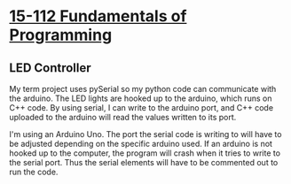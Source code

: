 # [15-112 Fundamentals of Programming](http://www.kosbie.net/cmu/spring-16/15-112/)

## LED Controller

My term project uses pySerial so my python code can communicate with the arduino. The LED lights are hooked up to the arduino, which runs on C++ code. By using serial, I can write to the arduino port, and C++ code uploaded to the arduino will read the values written to its port.

I'm using an Arduino Uno. The port the serial code is writing to will have to be adjusted depending on the specific arduino used. If an arduino is not hooked up to the computer, the program will crash when it tries to write to the serial port. Thus the serial elements will have to be commented out to run the code.